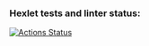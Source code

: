 ### Hexlet tests and linter status:
[![Actions Status](https://github.com/zavr1k/ansible-deploy-project-76/workflows/hexlet-check/badge.svg)](https://github.com/zavr1k/ansible-deploy-project-76/actions)